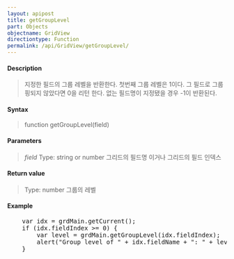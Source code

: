 ```yaml
---
layout: apipost
title: getGroupLevel
part: Objects
objectname: GridView
directiontype: Function
permalink: /api/GridView/getGroupLevel/
---
```



#### Description

> 지정한 필드의 그룹 레벨을 반환한다.
> 첫번째 그룹 레벨은 1이다. 그 필드로 그룹핑되지 않았다면 0을 리턴 한다. 
> 없는 필드명이 지정됐을 경우 -1이 반환된다. 

#### Syntax

> function getGroupLevel(field)

#### Parameters

> *field*
> Type: string or number
> 그리드의 필드명 이거나 그리드의 필드 인덱스

#### Return value

> Type: number
> 그룹의 레벨

#### Example

<pre class="prettyprint">
    var idx = grdMain.getCurrent();
    if (idx.fieldIndex >= 0) {
        var level = grdMain.getGroupLevel(idx.fieldIndex);
        alert("Group level of " + idx.fieldName + ": " + level);
    }
</pre>



